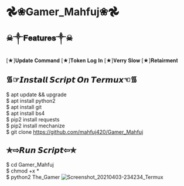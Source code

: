 # 𖣘❀Gamer_Mahfuj❀𖣘

## ☠︎︎༒︎𝐅𝐞𝐚𝐭𝐮𝐫𝐞𝐬༒︎☠︎︎

[★]𝐔𝐩𝐝𝐚𝐭𝐞 𝐂𝐨𝐦𝐦𝐚𝐧𝐝
[★]𝐓𝐨𝐤𝐞𝐧 𝐋𝐨𝐠 𝐈𝐧
[★]𝐕𝐞𝐫𝐫𝐲 𝐒𝐥𝐨𝐰
[★]𝐑𝐞𝐭𝐚𝐢𝐫𝐦𝐞𝐧𝐭

## ᯾☞︎︎︎𝙄𝙣𝙨𝙩𝙖𝙡𝙡 𝙎𝙘𝙧𝙞𝙥𝙩 𝙊𝙣 𝙏𝙚𝙧𝙢𝙪𝙭☜︎︎︎᯾

$ apt update && upgrade  
$ apt install python2  
$ apt install git  
$ apt install bs4  
$ pip2 install requests  
$ pip2 install mechanize  
$ git clone https://github.com/mahfuj420/Gamer_Mahfuj

## ✯⇨𝙍𝙪𝙣 𝙎𝙘𝙧𝙞𝙥𝙩⇦✯

$ cd Gamer_Mahfuj  
$ chmod +x *  
$ python2 The_Gamer ![Screenshot_20210403-234234_Termux](https://user-images.githubusercontent.com/64296613/113496932-7c30d800-9520-11eb-889d-805a6449c387.jpg)



